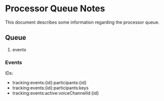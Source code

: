 # Processor Queue Notes

This document describes some information regarding the processor queue.

## Queue
1. events

### Events
IDs:
- tracking:events:{id}:participants:{id}
- tracking:events:{id}:participants:keys
- tracking:events:active:voiceChannelId:{id}
